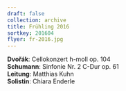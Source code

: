 ```yaml
---
draft: false
collection: archive
title: Frühling 2016
sortkey: 201604
flyer: fr-2016.jpg
---
```

**Dvořák**: Cellokonzert h-moll op. 104  
**Schumann**: Sinfonie Nr. 2 C-Dur op. 61  
**Leitung**: Matthias Kuhn  
**Solistin**: Chiara Enderle


